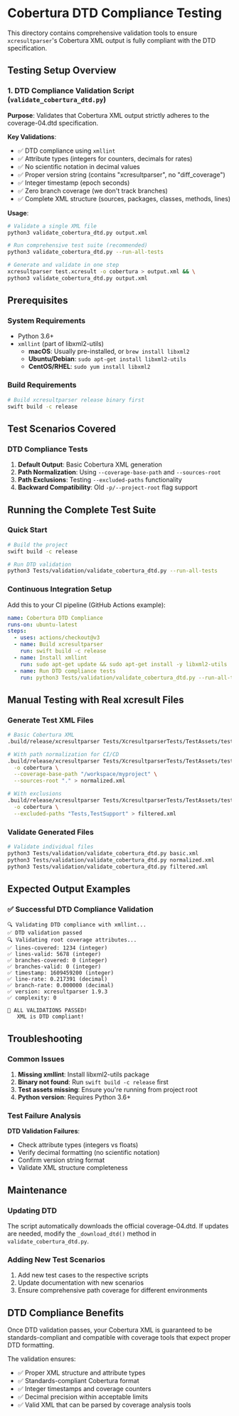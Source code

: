 # Cobertura DTD Compliance Testing

This directory contains comprehensive validation tools to ensure `xcresultparser`'s Cobertura XML output is fully compliant with the DTD specification.

## Testing Setup Overview

### 1. DTD Compliance Validation Script (`validate_cobertura_dtd.py`)

**Purpose**: Validates that Cobertura XML output strictly adheres to the coverage-04.dtd specification.

**Key Validations**:
- ✅ DTD compliance using `xmllint`
- ✅ Attribute types (integers for counters, decimals for rates)
- ✅ No scientific notation in decimal values
- ✅ Proper version string (contains "xcresultparser", no "diff_coverage")
- ✅ Integer timestamp (epoch seconds)
- ✅ Zero branch coverage (we don't track branches)
- ✅ Complete XML structure (sources, packages, classes, methods, lines)

**Usage**:
```bash
# Validate a single XML file
python3 validate_cobertura_dtd.py output.xml

# Run comprehensive test suite (recommended)
python3 validate_cobertura_dtd.py --run-all-tests

# Generate and validate in one step
xcresultparser test.xcresult -o cobertura > output.xml && \
python3 validate_cobertura_dtd.py output.xml
```


## Prerequisites

### System Requirements
- Python 3.6+
- `xmllint` (part of libxml2-utils)
  - **macOS**: Usually pre-installed, or `brew install libxml2`
  - **Ubuntu/Debian**: `sudo apt-get install libxml2-utils`
  - **CentOS/RHEL**: `sudo yum install libxml2`

### Build Requirements
```bash
# Build xcresultparser release binary first
swift build -c release
```

## Test Scenarios Covered

### DTD Compliance Tests
1. **Default Output**: Basic Cobertura XML generation
2. **Path Normalization**: Using `--coverage-base-path` and `--sources-root`
3. **Path Exclusions**: Testing `--excluded-paths` functionality
4. **Backward Compatibility**: Old `-p/--project-root` flag support


## Running the Complete Test Suite

### Quick Start
```bash
# Build the project
swift build -c release

# Run DTD validation
python3 Tests/validation/validate_cobertura_dtd.py --run-all-tests
```

### Continuous Integration Setup

Add this to your CI pipeline (GitHub Actions example):

```yaml
name: Cobertura DTD Compliance
runs-on: ubuntu-latest
steps:
  - uses: actions/checkout@v3
  - name: Build xcresultparser
    run: swift build -c release
  - name: Install xmllint
    run: sudo apt-get update && sudo apt-get install -y libxml2-utils
  - name: Run DTD compliance tests
    run: python3 Tests/validation/validate_cobertura_dtd.py --run-all-tests
```

## Manual Testing with Real xcresult Files

### Generate Test XML Files
```bash
# Basic Cobertura XML
.build/release/xcresultparser Tests/XcresultparserTests/TestAssets/test.xcresult -o cobertura > basic.xml

# With path normalization for CI/CD
.build/release/xcresultparser Tests/XcresultparserTests/TestAssets/test.xcresult \
  -o cobertura \
  --coverage-base-path "/workspace/myproject" \
  --sources-root "." > normalized.xml

# With exclusions
.build/release/xcresultparser Tests/XcresultparserTests/TestAssets/test.xcresult \
  -o cobertura \
  --excluded-paths "Tests,TestSupport" > filtered.xml
```

### Validate Generated Files
```bash
# Validate individual files
python3 Tests/validation/validate_cobertura_dtd.py basic.xml
python3 Tests/validation/validate_cobertura_dtd.py normalized.xml
python3 Tests/validation/validate_cobertura_dtd.py filtered.xml
```

## Expected Output Examples

### ✅ Successful DTD Compliance Validation
```
🔍 Validating DTD compliance with xmllint...
✅ DTD validation passed
🔍 Validating root coverage attributes...
✅ lines-covered: 1234 (integer)
✅ lines-valid: 5678 (integer)
✅ branches-covered: 0 (integer)
✅ branches-valid: 0 (integer)
✅ timestamp: 1609459200 (integer)
✅ line-rate: 0.217391 (decimal)
✅ branch-rate: 0.000000 (decimal)
✅ version: xcresultparser 1.9.3
✅ complexity: 0

🎉 ALL VALIDATIONS PASSED!
   XML is DTD compliant!
```


## Troubleshooting

### Common Issues

1. **Missing xmllint**: Install libxml2-utils package
2. **Binary not found**: Run `swift build -c release` first
3. **Test assets missing**: Ensure you're running from project root
4. **Python version**: Requires Python 3.6+

### Test Failure Analysis

**DTD Validation Failures**:
- Check attribute types (integers vs floats)
- Verify decimal formatting (no scientific notation)
- Confirm version string format
- Validate XML structure completeness


## Maintenance

### Updating DTD
The script automatically downloads the official coverage-04.dtd. If updates are needed, modify the `_download_dtd()` method in `validate_cobertura_dtd.py`.

### Adding New Test Scenarios
1. Add new test cases to the respective scripts
2. Update documentation with new scenarios
3. Ensure comprehensive path coverage for different environments

## DTD Compliance Benefits

Once DTD validation passes, your Cobertura XML is guaranteed to be standards-compliant and compatible with coverage tools that expect proper DTD formatting.

The validation ensures:
- ✅ Proper XML structure and attribute types
- ✅ Standards-compliant Cobertura format
- ✅ Integer timestamps and coverage counters
- ✅ Decimal precision within acceptable limits
- ✅ Valid XML that can be parsed by coverage analysis tools
